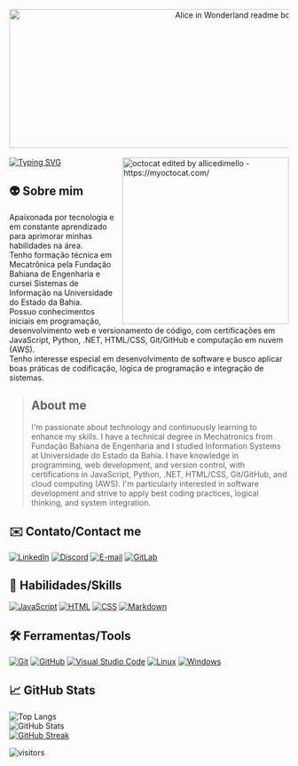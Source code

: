 <div align="center">
  <img alt="Alice in Wonderland readme bottle - https://dev.to/reginadiana/" src="https://i.imgur.com/3FNoBHQ.png" width="1000px" height="250px" />
</div> 
<br>
<a href="https://git.io/typing-svg">
  <img src="https://readme-typing-svg.herokuapp.com?font=Roboto&size=35&pause=1000&color=faebd7&center=true&vCenter=true&width=1000&lines=Olá,+eu+sou+a+Alice+🖖🏻;Hello,+I'm+Alice+🖖🏻" alt="Typing SVG"/>
</a>

<img align="right" alt="octocat edited by allicedimello - https://myoctocat.com/"  src="https://i.imgur.com/uqdWhnU.png" width="300px" height="300px" />

<h2>
  👽 Sobre mim
</h2>

<p align="left">
  Apaixonada por tecnologia e em constante aprendizado para aprimorar minhas habilidades na área.
  <br>
  Tenho formação técnica em Mecatrônica pela Fundação Bahiana de Engenharia e cursei Sistemas de Informação na Universidade do Estado da Bahia. 
  <br>
  Possuo conhecimentos iniciais em programação, desenvolvimento web e versionamento de código, com certificações em JavaScript, Python, .NET, HTML/CSS, Git/GitHub e computação em nuvem (AWS).
  <br>
  Tenho interesse especial em desenvolvimento de software e busco aplicar boas práticas de codificação, lógica de programação e integração de sistemas.
  
  > <h2> About me </h2>
  > I'm passionate about technology and continuously learning to enhance my skills.  
  > I have a technical degree in Mechatronics from Fundação Bahiana de Engenharia and I studied Information Systems at Universidade do Estado da Bahia.
  > I have knowledge in programming, web development, and version control, with certifications in JavaScript, Python, .NET, HTML/CSS, Git/GitHub, and cloud computing (AWS).
  > I'm particularly interested in software development and strive to apply best coding practices, logical thinking, and system integration.
</p>

<h2>
  ✉️ Contato/Contact me
</h2>

[![LinkedIn](https://img.shields.io/badge/LinkedIn-080808?style=for-the-badge&logo=linkedin&logoColor=0E76A8)](https://www.linkedin.com/in/allicedimello/)
[![Discord](https://img.shields.io/badge/Discord-080808?style=for-the-badge&logo=discord)](https://www.discord.com/channels/allicedimello/)
[![E-mail](https://img.shields.io/badge/-Email-080808?style=for-the-badge&logo=microsoft-outlook&logoColor=4869ee)](mailto:allicedimello@outlook.com)
[![GitLab](https://img.shields.io/badge/GitLab-080808?style=for-the-badge&logo=gitlab)](https://gitlab.com/allicedimello)

<h2>
  🧠 Habilidades/Skills
</h2>

[![JavaScript](https://img.shields.io/badge/JavaScript-080808?style=for-the-badge&logo=javascript)](https://developer.mozilla.org/pt-BR/docs/Web/JavaScript)
[![HTML](https://img.shields.io/badge/HTML-080808?style=for-the-badge&logo=HTML5)](https://developer.mozilla.org/pt-BR/docs/Web/HTML)
[![CSS](https://img.shields.io/badge/css-080808?style=for-the-badge&logo=CSS3&logoColor=0E76A8)](https://developer.mozilla.org/pt-BR/docs/Web/CSS)
[![Markdown](https://img.shields.io/badge/markdown-080808?style=for-the-badge&logo=markdown)](https://developer.mozilla.org/pt-BR/docs/MDN/Writing_guidelines/Howto/Markdown_in_MDN)

<h2>
  🛠 Ferramentas/Tools
</h2>

[![Git](https://img.shields.io/badge/-Git-080808?style=for-the-badge&logo=git)](https://git-scm.com/docs/git/pt_BR)
[![GitHub](https://img.shields.io/badge/GitHub-080808?style=for-the-badge&logo=github&logoColor=30A3DC)](https://docs.github.com/)
[![Visual Studio Code](https://img.shields.io/badge/-Visual%20Studio%20Code-080808?style=for-the-badge&logo=visual-studio-code&logoColor=30A3DC)](https://code.visualstudio.com/Docs)
[![Linux](https://img.shields.io/badge/-Linux-080808?style=for-the-badge&logo=linux)](https://www.linux.org/forums/#linux-tutorials)
[![Windows](https://img.shields.io/badge/-Windows-080808?style=for-the-badge&logo=windows&logoColor=30A3DC)](https://learn.microsoft.com/pt-br/windows/)

<h2>
  📈 GitHub Stats
</h2>

![Top Langs](https://github-readme-stats-git-masterrstaa-rickstaa.vercel.app/api/top-langs/?username=allicedimello&layout=compact&bg_color=080808&border_color=666666&title_color=acacac&&text_color=faebd7)  
![GitHub Stats](https://github-readme-stats.vercel.app/api?username=allicedimello&theme=transparent&bg_color=080808&border_color=666666&show_icons=true&icon_color=8a0303&title_color=acacac&text_color=faebd7)   
[![GitHub Streak](https://streak-stats.demolab.com/?user=allicedimello&theme=shadow-red&background=080808&border=666666&dates=faebd7)](https://git.io/streak-stats)  

![visitors](https://visitor-badge.laobi.icu/badge?page_id=allicedimello.allicedimello&left_color=080808&right_color=8a0303)
